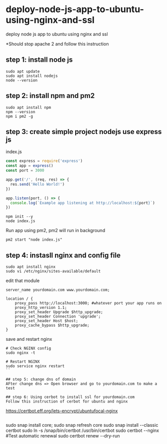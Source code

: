 # deploy-node-js-app-to-ubuntu-using-nginx-and-ssl
deploy node js app to ubuntu using nginx and ssl

*Should stop apache 2 and follow this instruction

## step 1: install node js
```
sudo apt update
sudo apt install nodejs
node --version
```
## step 2: install npm and pm2
```
sudo apt install npm
npm --version
npm i pm2 -g
```

## step 3: create simple project nodejs use express js
index.js
```js
const express = require('express')
const app = express()
const port = 3000

app.get('/', (req, res) => {
  res.send('Hello World!')
})

app.listen(port, () => {
  console.log(`Example app listening at http://localhost:${port}`)
})
```

```
npm init --y
node index.js
```
Run app using pm2, pm2 will run in background
```
pm2 start "node index.js"
```

## step 4: instasll nginx and config file
```
sudo apt install nginx
sudo vi /etc/nginx/sites-available/default
```
edit that module
```
server_name yourdomain.com www.yourdomain.com;

location / {
    proxy_pass http://localhost:3000; #whatever port your app runs on
    proxy_http_version 1.1;
    proxy_set_header Upgrade $http_upgrade;
    proxy_set_header Connection 'upgrade';
    proxy_set_header Host $host;
    proxy_cache_bypass $http_upgrade;
}
```

save and restart nginx
```
# Check NGINX config
sudo nginx -t

# Restart NGINX
sudo service nginx restart
``

## step 5: change dns of domain
AFter change dns => Open browser and go to yourdomain.com to make a test

## step 6: Using cerbot to install ssl for yourdomain.com
Follow this instruction of cerbot for ubuntu and nginx 
```
https://certbot.eff.org/lets-encrypt/ubuntufocal-nginx
```

```
sudo snap install core; sudo snap refresh core
sudo snap install --classic certbot
sudo ln -s /snap/bin/certbot /usr/bin/certbot
sudo certbot --nginx
#Test automatic renewal
sudo certbot renew --dry-run
```
